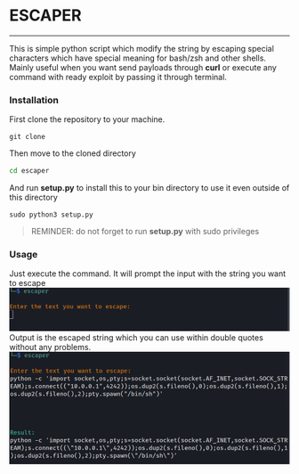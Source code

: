 # ESCAPER 
---

This is simple python script which modify the string by escaping special characters which have special meaning for bash/zsh and other shells. Mainly useful when you want send payloads through **curl** or execute any command with ready exploit by passing it through terminal.

### Installation 
First clone the repository to your machine.
```
git clone 
```
Then move to the cloned directory
```sh
cd escaper 
```

And run **setup.py** to install this to your bin directory to use it even outside of this directory
```
sudo python3 setup.py
```
> REMINDER: do not forget to run **setup.py** with sudo privileges


### Usage
Just execute the command. It will prompt the input with the string you want to escape 
![prompt](images/1.png)
Output is the escaped string which you can use within double quotes without any problems.
![result](images/2.png)
